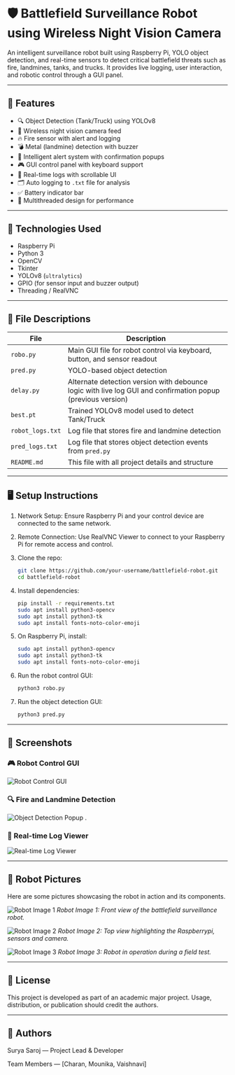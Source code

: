 # 🛡️ Battlefield Surveillance Robot using Wireless Night Vision Camera

An intelligent surveillance robot built using Raspberry Pi, YOLO object detection, and real-time sensors to detect critical battlefield threats such as fire, landmines, tanks, and trucks. It provides live logging, user interaction, and robotic control through a GUI panel.

---

## 🔧 Features

- 🔍 Object Detection (Tank/Truck) using YOLOv8
- 📸 Wireless night vision camera feed
- 🔥 Fire sensor with alert and logging
- 💣 Metal (landmine) detection with buzzer
- 🧠 Intelligent alert system with confirmation popups
- 🎮 GUI control panel with keyboard support
- 🧾 Real-time logs with scrollable UI
- 🗂️ Auto logging to `.txt` file for analysis
- ✅ Battery indicator bar
- 🧵 Multithreaded design for performance

---

## 🧱 Technologies Used

- Raspberry Pi
- Python 3
- OpenCV
- Tkinter
- YOLOv8 (`ultralytics`)
- GPIO (for sensor input and buzzer output)
- Threading / RealVNC

---

## 📁 File Descriptions

| File | Description |
|------|-------------|
| `robo.py` | Main GUI file for robot control via keyboard, button, and sensor readout |
| `pred.py` | YOLO-based object detection |
| `delay.py` | Alternate detection version with debounce logic with live log GUI and confirmation popup (previous version) |
| `best.pt` | Trained YOLOv8 model used to detect Tank/Truck |
| `robot_logs.txt` | Log file that stores fire and landmine detection |
| `pred_logs.txt` | Log file that stores object detection events from `pred.py` |
| `README.md` | This file with all project details and structure |

---

## 🖥️ Setup Instructions

1. Network Setup: Ensure Raspberry Pi and your control device are connected to the same network.

2. Remote Connection: Use RealVNC Viewer to connect to your Raspberry Pi for remote access and control.

3. Clone the repo:
   ```bash
   git clone https://github.com/your-username/battlefield-robot.git
   cd battlefield-robot
   ```
4. Install dependencies:
   ```bash
   pip install -r requirements.txt
   sudo apt install python3-opencv
   sudo apt install python3-tk
   sudo apt install fonts-noto-color-emoji
   ```
5. On Raspberry Pi, install:
   ```bash
   sudo apt install python3-opencv
   sudo apt install python3-tk
   sudo apt install fonts-noto-color-emoji
   ```
6. Run the robot control GUI:
   ```bash
   python3 robo.py
   ```
7. Run the object detection GUI:
   ```bash
   python3 pred.py
   ```

---

## 📸 Screenshots

### 🎮 Robot Control GUI
![Robot Control GUI](./images/3.jpg)


### 🔍 Fire and Landmine Detection 
![Object Detection Popup](./images/1.jpg)
.

### 🧾 Real-time Log Viewer
![Real-time Log Viewer](./images/2.jpg)


---

## 🤖 Robot Pictures

Here are some pictures showcasing the robot in action and its components.

![Robot Image 1](./images/IMG-20250515-WA0009.JPG)
*Robot Image 1: Front view of the battlefield surveillance robot.*

![Robot Image 2](./images/IMG-20250515-WA0013.JPG)
*Robot Image 2: Top view highlighting the  Raspberrypi, sensors and camera.*

![Robot Image 3](./images/IMG-20250515-WA0013.JPG)
*Robot Image 3: Robot in operation during a field test.*

---
## 📜 License

This project is developed as part of an academic major project. Usage, distribution, or publication should credit the authors.

---

## 🙌 Authors

Surya Saroj — Project Lead & Developer

Team Members — [Charan, Mounika, Vaishnavi]
